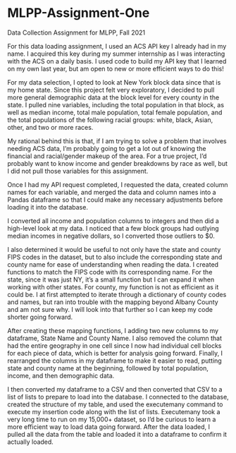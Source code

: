# MLPP-Assignment-One
Data Collection Assignment for MLPP, Fall 2021

For this data loading assignment, I used an ACS API key I already had in my name. I acquired this key during my summer internship as I was interacting with the ACS on a daily basis. I used code to build my API key that I learned on my own last year, but am open to new or more efficient ways to do this!

For my data selection, I opted to look at New York block data since that is my home state. Since this project felt very exploratory, I decided to pull more general demographic data at the block level for every county in the state. I pulled nine variables, including the total population in that block, as well as median income, total male population, total female population, and the total populations of the following racial groups: white, black, Asian, other, and two or more races. 

My rational behind this is that, if I am trying to solve a problem that involves needing ACS data, I’m probably going to get a lot out of knowing the financial and racial/gender makeup of the area. For a true project, I’d probably want to know income and gender breakdowns by race as well, but I did not pull those variables for this assignment. 

Once I had my API request completed, I requested the data, created column names for each variable, and merged the data and column names into a Pandas dataframe so that I could make any necessary adjustments before loading it into the database. 

I converted all income and population columns to integers and then did a high-level look at my data. I noticed that a few block groups had outlying median incomes in negative dollars, so I converted those outliers to $0. 

I also determined it would be useful to not only have the state and county FIPS codes in the dataset, but to also include the corresponding state and county name for ease of understanding when reading the data. I created functions to match the FIPS code with its corresponding name. For the state, since it was just NY, it’s a small function but I can expand it when working with other states. For county, my function is not as efficient as it could be. I at first attempted to iterate through a dictionary of county codes and names, but ran into trouble with the mapping beyond Albany County and am not sure why. I will look into that further so I can keep my code shorter going forward. 

After creating these mapping functions, I adding two new columns to my dataframe, State Name and County Name. I also removed the column that had the entire geography in one cell since I now had individual cell blocks for each piece of data, which is better for analysis going forward. Finally, I rearranged the columns in my dataframe to make it easier to read, putting state and county name at the beginning, followed by total population, income, and then demographic data.

I then converted my dataframe to a CSV and then converted that CSV to a list of lists to prepare to load into the database. I connected to the database, created the structure of my table, and used the executemany command to execute my insertion code along with the list of lists. Executemany took a very long time to run on my 15,000+ dataset, so I’d be curious to learn a more efficient way to load data going forward. After the data loaded, I pulled all the data from the table and loaded it into a dataframe to confirm it actually loaded. 
